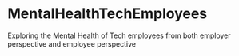 # MentalHealthTechEmployees
Exploring the Mental Health of Tech employees from both employer perspective and employee perspective

